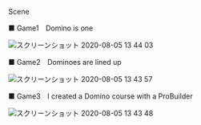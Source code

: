 Scene

■ Game1　Domino is one

![スクリーンショット 2020-08-05 13 44 03](https://user-images.githubusercontent.com/11751396/89372791-0b7fb480-d722-11ea-8232-273c46e33b3e.png)

■ Game2　Dominoes are lined up

![スクリーンショット 2020-08-05 13 43 57](https://user-images.githubusercontent.com/11751396/89372819-1afefd80-d722-11ea-8d67-65882e873db6.png)

■ Game3　I created a Domino course with a ProBuilder

![スクリーンショット 2020-08-05 13 43 48](https://user-images.githubusercontent.com/11751396/89372851-30742780-d722-11ea-853d-cc3f4d399b66.png)
